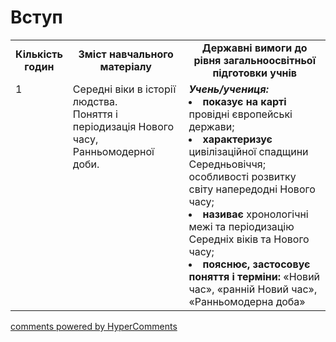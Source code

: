 <div id="hypercomments_widget" class="js-hypercomments-widget invisible"></div>

# Вступ

<table>
  <tr>
    <td width="10%" align="center"><b>Кількість годин</b></td>  
    <td width="40%" align="center"><b>Зміст навчального матеріалу</b></td>
    <td width="50%" align="center"><b>Державні вимоги  до рівня загальноосвітньої підготовки учнів</b></td>
  </tr>
  <tr>
<td width="10%" style="vertical-align:top !important;">1</td>
    <td width="40%" style="vertical-align:top !important;">
Середні віки в історії людства. <br>
Поняття і періодизація Нового часу, Ранньомодерної доби.
</td>
    <td width="50%" style="vertical-align:top !important;">
<i><b>Учень/учениця:</b></i><br>
<li><b>показує на карті</b> провідні європейські держави;</li>
<li><b>характеризує</b>  цивілізаційної спадщини Середньовіччя;  особливості розвитку світу напередодні Нового часу;</li>
<li><b>називає</b>  хронологічні межі та періодизацію Середніх віків та Нового часу;</li>
<li><b>пояснює, застосовує поняття і терміни:</b> «Новий час», «ранній Новий час», «Ранньомодерна доба»</li>
</td>
</tr>
</table>

<div class="js-hypercomments-container">
<a href="http://hypercomments.com" class="hc-link" title="comments widget">comments powered by HyperComments</a>
</div>